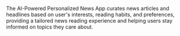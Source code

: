 The AI-Powered Personalized News App curates news articles and headlines based on user's interests, reading habits, and preferences, providing a tailored news reading experience and helping users stay informed on topics they care about.